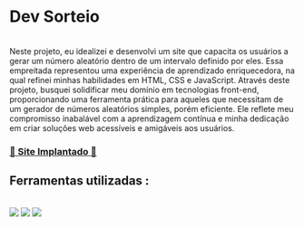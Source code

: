 # Dev Sorteio 
</br>
Neste projeto, eu idealizei e desenvolvi um site que capacita os usuários a gerar um número aleatório dentro de um intervalo definido por eles. Essa empreitada representou uma experiência de aprendizado enriquecedora, na qual refinei minhas habilidades em HTML, CSS e JavaScript. Através deste projeto, busquei solidificar meu domínio em tecnologias front-end, proporcionando uma ferramenta prática para aqueles que necessitam de um gerador de números aleatórios simples, porém eficiente. Ele reflete meu compromisso inabalável com a aprendizagem contínua e minha dedicação em criar soluções web acessíveis e amigáveis aos usuários.

<h3><a href="https://felipecrus.github.io/dev-sorteio/">🔗 Site Implantado 🔗</a></a></h3>
<h2> Ferramentas utilizadas : </h2>
</br>
   <img src="https://img.shields.io/badge/HTML5-E34F26?style=for-the-badge&logo=html5&logoColor=white"/>
   <img src="https://img.shields.io/badge/CSS3-1572B6?style=for-the-badge&logo=css3&logoColor=white"/>
   <img src="https://img.shields.io/badge/javascript-%23323330.svg?style=flat&logo=javascript&logoColor=%23F7DF1E"/>
   

